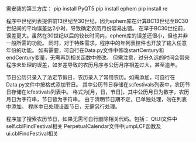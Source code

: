 需安装的第三方库：
pip install PyQT5
pip install ephem
pip install re

程序中世纪列表提供前13世纪至30世纪，因为ephem库在计算BC13世纪至BC30世纪间的平均误差达2小时，导致确定农历月份容易出错。
在早于BC30世纪前，误差更大。虽然在30世纪以后的较长时间内，ephem库的误差还很小，但也并非一般所需的功能。
同时，对于特殊需求，程序中的年列表控件也开放了输入任意年份的功能。
如有需要，可自行在Data.py文件中修改startCentury和endCentury变量，无需再到相关函数中修改。
但需注意，过分久远的时间会带来程序未处理的误差，如岁差导致的农历月序与公历月序相差过大，甚至逾年。

节日公历只录入了法定节假日，农历录入了常用农历。如需添加，可自行在Data.py文件中按格式添加节日。
其中公历节日存储在scfestivals列表中，农历节日存储在lcfestivals列表中。
格式为[月，日，节日]，其中公历月日为数字，农历月日为字符串，节日皆为字符串。
由于清明节日期不定，已单独处理，勿在列表中添加。
程序中已处理设置节日，无需另行处理。

程序加了搜索农历节日，如果无需可自行删除相关代码。包括：
QtUI文件中self.cblFindFestival相关
PerpetualCalendar文件中jumpLCF函数及ui.cblFindFestival相关

